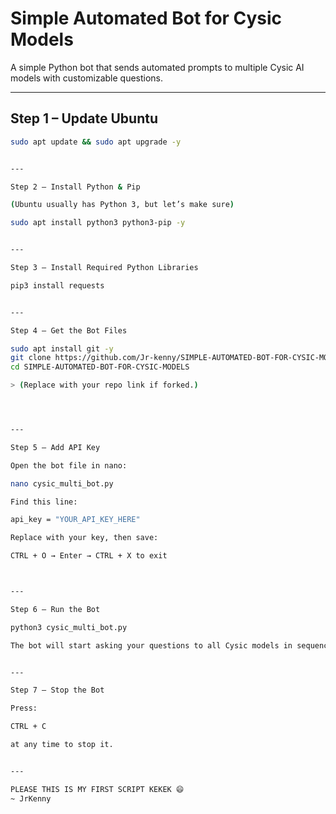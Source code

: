 # Simple Automated Bot for Cysic Models

A simple Python bot that sends automated prompts to multiple Cysic AI models with customizable questions.

---

## Step 1 – Update Ubuntu
```bash
sudo apt update && sudo apt upgrade -y


---

Step 2 – Install Python & Pip

(Ubuntu usually has Python 3, but let’s make sure)

sudo apt install python3 python3-pip -y


---

Step 3 – Install Required Python Libraries

pip3 install requests


---

Step 4 – Get the Bot Files

sudo apt install git -y
git clone https://github.com/Jr-kenny/SIMPLE-AUTOMATED-BOT-FOR-CYSIC-MODELS-.git
cd SIMPLE-AUTOMATED-BOT-FOR-CYSIC-MODELS

> (Replace with your repo link if forked.)




---

Step 5 – Add API Key

Open the bot file in nano:

nano cysic_multi_bot.py

Find this line:

api_key = "YOUR_API_KEY_HERE"

Replace with your key, then save:

CTRL + O → Enter → CTRL + X to exit



---

Step 6 – Run the Bot

python3 cysic_multi_bot.py

The bot will start asking your questions to all Cysic models in sequence, waiting 20 seconds between responses.


---

Step 7 – Stop the Bot

Press:

CTRL + C

at any time to stop it.


---

PLEASE THIS IS MY FIRST SCRIPT KEKEK 😄
~ JrKenny
